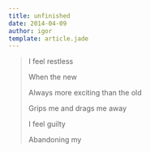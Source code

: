 ```yaml
---
title: unfinished 
date: 2014-04-09
author: igor
template: article.jade
---
```


> I feel restless
>
> When the new
>
> Always more exciting than the old
>
> Grips me and drags me away
>
> I feel guilty
>
> Abandoning my
